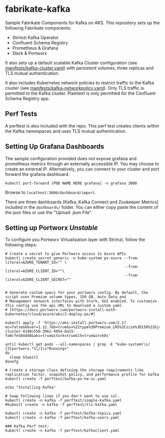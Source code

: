 # fabrikate-kafka

Sample Fabrikate Components for Kafka on AKS. This repository sets up the following Fabrikate components:

* Strimzi Kafka Operator
* Confluent Schema Registry
* Prometheus & Grafana
* Stork & Portworx

It also sets up a default scalable Kafka Cluster configuration (see [manifests/kafka-cluster.yaml](./manifests/kafka-cluster.yaml)) with persistent volumes, three replicas and TLS mutual authentication.

It also includes Kubernetes network policies to restrict traffic to the Kafka cluster (see [manifests/kafka-networkpolicy.yaml](./manifests/kafka-networkpolicies.yaml)). Only TLS traffic is permitted to the Kafka cluster. Plaintext is only permitted for the Confluent Schema Registry app.

## Perf Tests

A perftest is also included with the repo. This perf test creates clients within the Kafka namespaces and uses TLS mutual authentication.

## Setting Up Grafana Dashboards

The sample configuration provided does not expose grafana and prometheus metrics through an externally accessible IP. You may choose to create an external IP. Alternatively, you can connect to your cluster and port forward the grafana dashboard.

`kubectl port-forward [POD NAME HERE grafana] -n grafana 3000`

Browse to `localhost:3000/dashboard/import`.

There are three dashboards [Kafka, Kafka Connect and Zookeeper Metrics] included in the `dashboards/` folder. You can either copy paste the content of the json files or use the "Upload .json File".

## Setting up Portworx *Unstable*

To configure you Portworx Virtualization layer with Strimzi, follow the following steps:

```
# Create a secret to give Portworx access to Azure APIs
kubectl create secret generic -n kube-system px-azure --from-literal=AZURE_TENANT_ID="" \
                                                      --from-literal=AZURE_CLIENT_ID=""\
                                                      --from-literal=AZURE_CLIENT_SECRET=""


# Generate custom specs for your portworx config. By default, the script uses Premium volume types, 150 GB, Auto Data and 
# Management network interfaces with Stork, GUI enabled. To customize this config use the api URL to download a custom yaml
# [https://docs.portworx.com/portworx-install-with-kubernetes/cloud/azure/aks/2-deploy-px/#]

kubectl apply -f 'https://aks-install.portworx.com/2.1?mc=false&kbver=1.12.7&b=true&s=%22type%3DPremium_LRS%2Csize%3D150%22&j=auto&md=type%3DPremium_LRS%2Csize%3D100&c=px-cluster-4148c550-39b2-4954-8a15-fa0cfe584dd8&aks=true&stork=true&lh=true&st=k8s'

until kubectl get pods --all-namespaces | grep -E "kube-system(\s){3}portworx.*1\/1\s*Running+"
do
  sleep ${wait}
donefg

# Create a storage class defining the storage requirements like replication factor, snapshot policy, and performance profile for kafka
kubectl create -f perftest/kafka-px-ha-sc.yaml

echo "Installing Kafka"

# Swap following lines if you don't want to use ssl.
kubectl create -n kafka -f perftest/simple-kafka.yaml
#kubectl create -n kafka -f perftest/tls-kafka.yaml

kubectl create -n kafka -f perftest/kafka-topics.yaml
kubectl create -n kafka -f perftest/kafka-users.yaml

### Kafka Perf test:
kubectl create -n kafka -f perftest/kafkaclient.yaml
```

